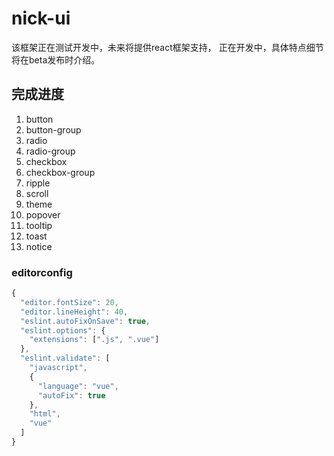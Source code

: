 # nick-ui
该框架正在测试开发中，未来将提供react框架支持，
正在开发中，具体特点细节将在beta发布时介绍。
## 完成进度
1. button
2. button-group
3. radio
4. radio-group
5. checkbox
6. checkbox-group
7. ripple
8. scroll
9. theme 
10. popover
11. tooltip
12. toast
13. notice
### editorconfig
```js
{
  "editor.fontSize": 20,
  "editor.lineHeight": 40,
  "eslint.autoFixOnSave": true,
  "eslint.options": {
    "extensions": [".js", ".vue"]
  },
  "eslint.validate": [
    "javascript",
    {
      "language": "vue",
      "autoFix": true
    },
    "html",
    "vue"
  ]
}

```
